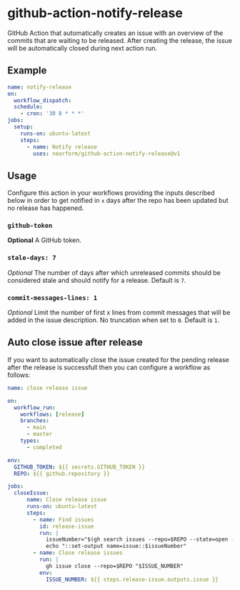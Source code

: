 # github-action-notify-release

GitHub Action that automatically creates an issue with an overview of the commits that are waiting to be released. After creating the release, the issue will be automatically closed during next action run.

## Example

```yaml
name: notify-release
on:
  workflow_dispatch:
  schedule:
    - cron: '30 8 * * *'
jobs:
  setup:
    runs-on: ubuntu-latest
    steps:
      - name: Notify release
        uses: nearform/github-action-notify-release@v1
```

## Usage

Configure this action in your workflows providing the inputs described below in order to get notified in `x` days after the repo has been updated but no release has happened.

### `github-token`
**Optional** A GitHub token.

### `stale-days: 7`
_Optional_ The number of days after which unreleased commits should be considered stale and should notify for a release. Default is `7`.

### `commit-messages-lines: 1`
_Optional_ Limit the number of first x lines from commit messages that will be added in the issue description. No truncation when set to `0`. Default is `1`.


## Auto close issue after release
If you want to automatically close the issue created for the pending release after the release is successfull then you can configure a workflow as follows:

```yaml
name: close release issue

on:
  workflow_run:
    workflows: [release]
    branches:
      - main
      - master
    types:
      - completed

env:
  GITHUB_TOKEN: ${{ secrets.GITHUB_TOKEN }}
  REPO: ${{ github.repository }}

jobs:
  closeIssue:
      name: Close release issue
      runs-on: ubuntu-latest
      steps:
        - name: Find issues
          id: release-issue
          run: |
            issueNumber="$(gh search issues --repo=$REPO --state=open --label=notify-release --json=number | jq -r '.[0].number')"
            echo "::set-output name=issue::$issueNumber"
        - name: Close release issues
          run: |
            gh issue close --repo=$REPO "$ISSUE_NUMBER"
          env:
            ISSUE_NUMBER: ${{ steps.release-issue.outputs.issue }}
```
